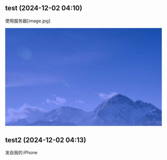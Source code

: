
## test (2024-12-02 04:10)

使用服务器[image.jpg]


![test-image](output.assets/image.jpg)


## test2 (2024-12-02 04:13)


发自我的 iPhone

